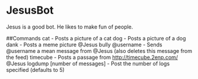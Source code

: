 # JesusBot

Jesus is a good bot. He likes to make fun of people.

##Commands
cat - Posts a picture of a cat
dog - Posts a picture of a dog
dank - Posts a meme picture
@Jesus bully @username - Sends @username a mean message from @Jesus (also deletes this message from the feed)
timecube - Posts a passage from http://timecube.2enp.com/
@Jesus logdump [number of messages] - Post the number of logs specified (defaults to 5)